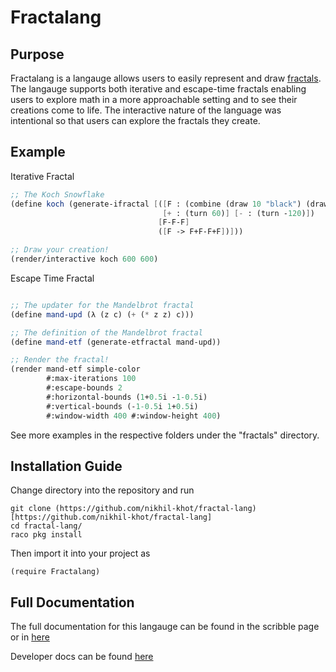 # Fractalang

## Purpose

Fractalang is a langauge allows users to easily represent and draw [fractals](https://en.wikipedia.org/wiki/Fractal). The langauge supports both iterative and escape-time fractals enabling users to explore math in a more approachable setting and to see their creations come to life. The interactive nature of the language was intentional so that users can explore the fractals they create.
## Example



Iterative Fractal
```scheme
;; The Koch Snowflake
(define koch (generate-ifractal [([F : (combine (draw 10 "black") (draw 10 "red"))]
                                  [+ : (turn 60)] [- : (turn -120)])
                                 [F-F-F]
                                 ([F -> F+F-F+F])]))

;; Draw your creation!
(render/interactive koch 600 600)
```

Escape Time Fractal
```scheme

;; The updater for the Mandelbrot fractal
(define mand-upd (λ (z c) (+ (* z z) c)))

;; The definition of the Mandelbrot fractal
(define mand-etf (generate-etfractal mand-upd))

;; Render the fractal!
(render mand-etf simple-color
        #:max-iterations 100
        #:escape-bounds 2
        #:horizontal-bounds (1+0.5i -1-0.5i)
        #:vertical-bounds (-1-0.5i 1+0.5i)
        #:window-width 400 #:window-height 400)
```

See more examples in the respective folders under the "fractals" directory.

## Installation Guide

Change directory into the repository and run 


```
git clone (https://github.com/nikhil-khot/fractal-lang)[https://github.com/nikhil-khot/fractal-lang]
cd fractal-lang/
raco pkg install
```

Then import it into your project as 

```
(require Fractalang)
```
## Full Documentation

The full documentation for this langauge can be found in the scribble page or in [here](/fractals/design.md)

Developer docs can be found [here](/private/README.md)
